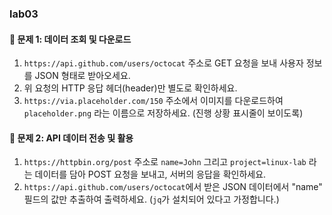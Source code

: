 ### lab03

#### 📝 문제 1: 데이터 조회 및 다운로드

1.  `https://api.github.com/users/octocat` 주소로 GET 요청을 보내 사용자 정보를 JSON 형태로 받아오세요.
2.  위 요청의 HTTP 응답 헤더(header)만 별도로 확인하세요.
3.  `https://via.placeholder.com/150` 주소에서 이미지를 다운로드하여 `placeholder.png` 라는 이름으로 저장하세요. (진행 상황 표시줄이 보이도록)

#### 📝 문제 2: API 데이터 전송 및 활용

1.  `https://httpbin.org/post` 주소로 `name=John` 그리고 `project=linux-lab` 라는 데이터를 담아 POST 요청을 보내고, 서버의 응답을 확인하세요.
2.  `https://api.github.com/users/octocat`에서 받은 JSON 데이터에서 "name" 필드의 값만 추출하여 출력하세요. (`jq`가 설치되어 있다고 가정합니다.) 